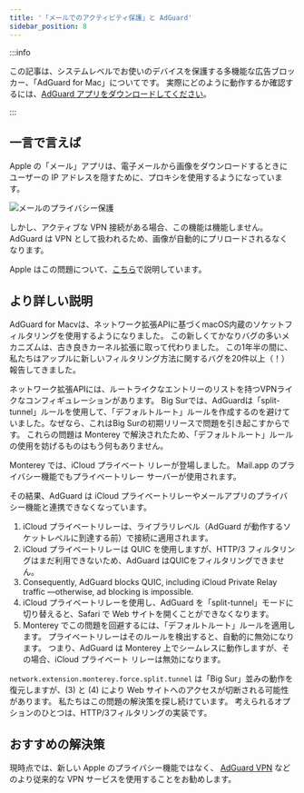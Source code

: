 ```yaml
---
title: '「メールでのアクティビティ保護」と AdGuard'
sidebar_position: 8
---
```


:::info

この記事は、システムレベルでお使いのデバイスを保護する多機能な広告ブロッカー、「AdGuard for Mac」についてです。 実際にどのように動作するか確認するには、[AdGuard アプリをダウンロードしてください](https://agrd.io/download-kb-adblock)。

:::

## 一言で言えば

Apple の「メール」アプリは、電子メールから画像をダウンロードするときにユーザーの IP アドレスを隠すために、プロキシを使用するようになっています。

![メールのプライバシー保護](https://cdn.adtidy.org/content/kb/ad_blocker/mac/mac_protectMailActivity.jpg)

しかし、アクティブな VPN 接続がある場合、この機能は機能しません。 AdGuard は VPN として扱われるため、画像が自動的にプリロードされるなくなります。

Apple はこの問題について、[こちら](https://support.apple.com/HT212797)で説明しています。

## より詳しい説明

AdGuard for Macvは、ネットワーク拡張APIに基づくmacOS内蔵のソケットフィルタリングを使用するようになりました。 この新しくてかなりバグの多いメカニズムは、古き良きカーネル拡張に取って代わりました。 この1年半の間に、私たちはアップルに新しいフィルタリング方法に関するバグを20件以上（！）報告してきました。

ネットワーク拡張APIには、ルートライクなエントリーのリストを持つVPNライクなコンフィギュレーションがあります。 Big Surでは、AdGuardは「split-tunnel」ルールを使用して、「デフォルトルート」ルールを作成するのを避けていました。なぜなら、これはBig Surの初期リリースで問題を引き起こすからです。 これらの問題は Monterey で解決されたため、「デフォルトルート」ルールの使用を妨げるものはもう何もありません。

Monterey では、iCloud プライベート リレーが登場しました。 Mail.app のプライバシー機能でもプライベートリレー サーバーが使用されます。

その結果、AdGuard は iCloud プライベートリレーやメールアプリのプライバシー機能と連携できなくなっています。

1. iCloud プライベートリレーは、ライブラリレベル（AdGuard が動作するソケットレベルに到達する前）で接続に適用されます。
2. iCloud プライベートリレーは QUIC を使用しますが、HTTP/3 フィルタリングはまだ利用できないため、AdGuard はQUICをフィルタリングできません。
3. Consequently, AdGuard blocks QUIC, including iCloud Private Relay traffic —otherwise, ad blocking is impossible.
4. iCloud プライベートリレーを使用し、AdGuard を「split-tunnel」モードに切り替えると、Safari で Web サイトを開くことができなくなります。
5. Monterey でこの問題を回避するには、「デフォルトルート」ルールを適用します。 プライベートリレーはそのルールを検出すると、自動的に無効になります。 つまり、AdGuard は Monterey 上でシームレスに動作しますが、その場合、iCloud プライベート リレーは無効になります。

`network.extension.monterey.force.split.tunnel` は「Big Sur」並みの動作を復元しますが、(3) と (4) により Web サイトへのアクセスが切断される可能性があります。 私たちはこの問題の解決策を探し続けています。 考えられるオプションのひとつは、HTTP/3フィルタリングの実装です。

## おすすめの解決策

現時点では、新しい Apple のプライバシー機能ではなく、 [AdGuard VPN](https://adguard-vpn.com/) などのより従来的な VPN サービスを使用することをお勧めします。

